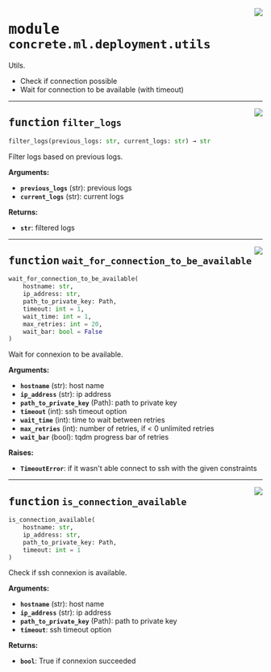<!-- markdownlint-disable -->

<a href="https://github.com/zama-ai/concrete-ml-internal/tree/main/src/concrete/ml/deployment/utils.py#L0"><img align="right" style="float:right;" src="https://img.shields.io/badge/-source-cccccc?style=flat-square"></a>

# <kbd>module</kbd> `concrete.ml.deployment.utils`

Utils.

- Check if connection possible
- Wait for connection to be available (with timeout)

______________________________________________________________________

<a href="https://github.com/zama-ai/concrete-ml-internal/tree/main/src/concrete/ml/deployment/utils.py#L13"><img align="right" style="float:right;" src="https://img.shields.io/badge/-source-cccccc?style=flat-square"></a>

## <kbd>function</kbd> `filter_logs`

```python
filter_logs(previous_logs: str, current_logs: str) → str
```

Filter logs based on previous logs.

**Arguments:**

- <b>`previous_logs`</b> (str):  previous logs
- <b>`current_logs`</b> (str):  current logs

**Returns:**

- <b>`str`</b>:  filtered logs

______________________________________________________________________

<a href="https://github.com/zama-ai/concrete-ml-internal/tree/main/src/concrete/ml/deployment/utils.py#L32"><img align="right" style="float:right;" src="https://img.shields.io/badge/-source-cccccc?style=flat-square"></a>

## <kbd>function</kbd> `wait_for_connection_to_be_available`

```python
wait_for_connection_to_be_available(
    hostname: str,
    ip_address: str,
    path_to_private_key: Path,
    timeout: int = 1,
    wait_time: int = 1,
    max_retries: int = 20,
    wait_bar: bool = False
)
```

Wait for connexion to be available.

**Arguments:**

- <b>`hostname`</b> (str):  host name
- <b>`ip_address`</b> (str):  ip address
- <b>`path_to_private_key`</b> (Path):  path to private key
- <b>`timeout`</b> (int):  ssh timeout option
- <b>`wait_time`</b> (int):  time to wait between retries
- <b>`max_retries`</b> (int):  number of retries, if \< 0 unlimited retries
- <b>`wait_bar`</b> (bool):  tqdm progress bar of retries

**Raises:**

- <b>`TimeoutError`</b>:  if it wasn't able connect to ssh with the given constraints

______________________________________________________________________

<a href="https://github.com/zama-ai/concrete-ml-internal/tree/main/src/concrete/ml/deployment/utils.py#L86"><img align="right" style="float:right;" src="https://img.shields.io/badge/-source-cccccc?style=flat-square"></a>

## <kbd>function</kbd> `is_connection_available`

```python
is_connection_available(
    hostname: str,
    ip_address: str,
    path_to_private_key: Path,
    timeout: int = 1
)
```

Check if ssh connexion is available.

**Arguments:**

- <b>`hostname`</b> (str):  host name
- <b>`ip_address`</b> (str):  ip address
- <b>`path_to_private_key`</b> (Path):  path to private key
- <b>`timeout`</b>:  ssh timeout option

**Returns:**

- <b>`bool`</b>:  True if connexion succeeded
